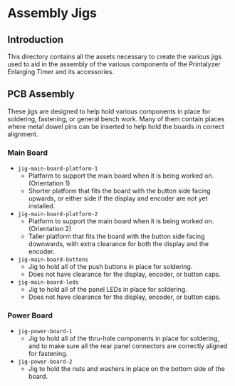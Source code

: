 # Assembly Jigs

## Introduction

This directory contains all the assets necessary to create the various jigs
used to aid in the assembly of the various components of the Printalyzer
Enlarging Timer and its accessories.

## PCB Assembly

These jigs are designed to help hold various components in place for soldering,
fastening, or general bench work. Many of them contain places where metal dowel
pins can be inserted to help hold the boards in correct alignment.

### Main Board

* `jig-main-board-platform-1`
  * Platform to support the main board when it is being worked on. (Orientation 1)
  * Shorter platform that fits the board with the button side facing upwards, or either side if
    the display and encoder are not yet installed.
* `jig-main-board-platform-2`
  * Platform to support the main board when it is being worked on. (Orientation 2)
  * Taller platform that fits the board with the button side facing downwards,
    with extra clearance for both the display and the encoder.
* `jig-main-board-buttons`
  * Jig to hold all of the push buttons in place for soldering.
  * Does not have clearance for the display, encoder, or button caps.
* `jig-main-board-leds`
  * Jig to hold all of the panel LEDs in place for soldering.
  * Does not have clearance for the display, encoder, or button caps.

### Power Board

* `jig-power-board-1`
  * Jig to hold all of the thru-hole components in place for soldering, and to
    make sure all the rear panel connectors are correctly aligned for fastening.
* `jig-power-board-2`
  * Jig to hold the nuts and washers in place on the bottom side of the board.
